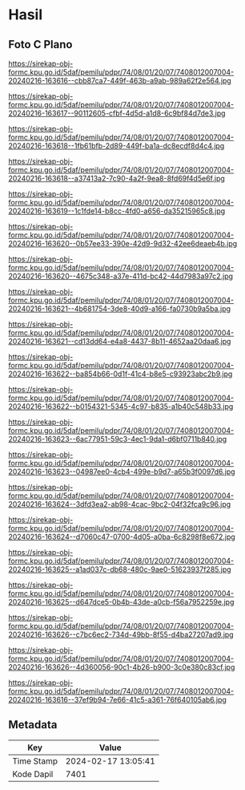 # Hasil

## Foto C Plano

https://sirekap-obj-formc.kpu.go.id/5daf/pemilu/pdpr/74/08/01/20/07/7408012007004-20240216-163616--cbb87ca7-449f-463b-a9ab-989a62f2e564.jpg

https://sirekap-obj-formc.kpu.go.id/5daf/pemilu/pdpr/74/08/01/20/07/7408012007004-20240216-163617--90112605-cfbf-4d5d-a1d8-6c9bf84d7de3.jpg

https://sirekap-obj-formc.kpu.go.id/5daf/pemilu/pdpr/74/08/01/20/07/7408012007004-20240216-163618--1fb61bfb-2d89-449f-ba1a-dc8ecdf8d4c4.jpg

https://sirekap-obj-formc.kpu.go.id/5daf/pemilu/pdpr/74/08/01/20/07/7408012007004-20240216-163618--a37413a2-7c90-4a2f-9ea8-8fd69f4d5e6f.jpg

https://sirekap-obj-formc.kpu.go.id/5daf/pemilu/pdpr/74/08/01/20/07/7408012007004-20240216-163619--1c1fde14-b8cc-4fd0-a656-da35215965c8.jpg

https://sirekap-obj-formc.kpu.go.id/5daf/pemilu/pdpr/74/08/01/20/07/7408012007004-20240216-163620--0b57ee33-390e-42d9-9d32-42ee6deaeb4b.jpg

https://sirekap-obj-formc.kpu.go.id/5daf/pemilu/pdpr/74/08/01/20/07/7408012007004-20240216-163620--4675c348-a37e-411d-bc42-44d7983a97c2.jpg

https://sirekap-obj-formc.kpu.go.id/5daf/pemilu/pdpr/74/08/01/20/07/7408012007004-20240216-163621--4b681754-3de8-40d9-a166-fa0730b9a5ba.jpg

https://sirekap-obj-formc.kpu.go.id/5daf/pemilu/pdpr/74/08/01/20/07/7408012007004-20240216-163621--cd13dd64-e4a8-4437-8b11-4652aa20daa6.jpg

https://sirekap-obj-formc.kpu.go.id/5daf/pemilu/pdpr/74/08/01/20/07/7408012007004-20240216-163622--ba854b66-0d1f-41c4-b8e5-c93923abc2b9.jpg

https://sirekap-obj-formc.kpu.go.id/5daf/pemilu/pdpr/74/08/01/20/07/7408012007004-20240216-163622--b0154321-5345-4c97-b835-a1b40c548b33.jpg

https://sirekap-obj-formc.kpu.go.id/5daf/pemilu/pdpr/74/08/01/20/07/7408012007004-20240216-163623--6ac77951-59c3-4ec1-9da1-d6bf0711b840.jpg

https://sirekap-obj-formc.kpu.go.id/5daf/pemilu/pdpr/74/08/01/20/07/7408012007004-20240216-163623--04987ee0-4cb4-499e-b9d7-a65b3f0097d6.jpg

https://sirekap-obj-formc.kpu.go.id/5daf/pemilu/pdpr/74/08/01/20/07/7408012007004-20240216-163624--3dfd3ea2-ab98-4cac-9bc2-04f32fca9c96.jpg

https://sirekap-obj-formc.kpu.go.id/5daf/pemilu/pdpr/74/08/01/20/07/7408012007004-20240216-163624--d7060c47-0700-4d05-a0ba-6c8298f8e672.jpg

https://sirekap-obj-formc.kpu.go.id/5daf/pemilu/pdpr/74/08/01/20/07/7408012007004-20240216-163625--a1ad037c-db68-480c-9ae0-51623937f285.jpg

https://sirekap-obj-formc.kpu.go.id/5daf/pemilu/pdpr/74/08/01/20/07/7408012007004-20240216-163625--d647dce5-0b4b-43de-a0cb-f56a7952259e.jpg

https://sirekap-obj-formc.kpu.go.id/5daf/pemilu/pdpr/74/08/01/20/07/7408012007004-20240216-163626--c7bc6ec2-734d-49bb-8f55-d4ba27207ad9.jpg

https://sirekap-obj-formc.kpu.go.id/5daf/pemilu/pdpr/74/08/01/20/07/7408012007004-20240216-163626--4d360056-90c1-4b26-b900-3c0e380c83cf.jpg

https://sirekap-obj-formc.kpu.go.id/5daf/pemilu/pdpr/74/08/01/20/07/7408012007004-20240216-163616--37ef9b94-7e66-41c5-a361-76f640105ab6.jpg


## Metadata

| Key        | Value               |
| ---------- | ------------------- |
| Time Stamp | 2024-02-17 13:05:41 |
| Kode Dapil | 7401                |



